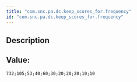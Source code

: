 ```yaml
---
title: "com.snc.pa.dc.keep_scores_for.frequency"
id: "com.snc.pa.dc.keep_scores_for.frequency"
---
```

## Description



## Value: 
```
732;105;53;40;60;30;20;20;20;10;10
```